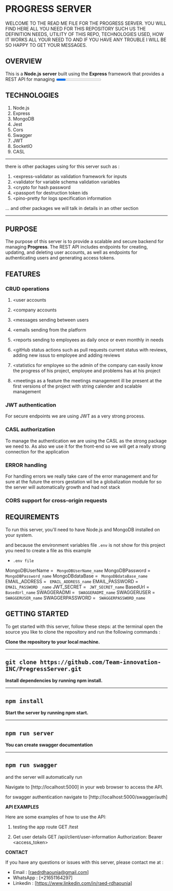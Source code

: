# PROGRESS SERVER

WELCOME TO THE READ ME FILE FOR THE PROGRESS SERVER.
YOU WILL FIND HERE ALL YOU NEED FOR THIS REPOSITORY SUCH US THE DEFINITION NEEDS, UTILITY OF THIS REPO, TECHNOLOGIES USED, HOW IT WORKS ALL YOUR NEED TO AND IF YOU HAVE ANY TROUBLE I WILL BE SO HAPPY TO GET YOUR MESSAGES.

## OVERVIEW

This is a **Node.js** **server** built using the **Express** framework that provides a REST API for managing <Progress app>. The server uses MongoDB as the database and includes JWT authentication to secure endpoints that require authorization.

## TECHNOLOGIES

1. Node.js
2. Express
3. MongoDB
4. Jest
5. Cors
6. Swagger
7. JWT
8. SocketIO
9. CASL

---

there is other packages using for this server such as :

1.  <express-validator as validation framework for inputs
2.  <validator for variable schema validation variables
3.  <crypto for hash password
4.  <passport for destruction token ids
5.  <pino-pretty for logs specification information

... and other packages we will talk in details in an other section

---

## PURPOSE

The purpose of this server is to provide a scalable and secure backend for managing **Progress**. The REST API includes endpoints for creating, updating, and deleting user accounts, as well as endpoints for authenticating users and generating access tokens.

## FEATURES

### CRUD operations

1. <user accounts

2. <company accounts

3. <messages sending between users

4. <emails sending from the platform

5. <reports sending to employees as daily once or even monthly in needs

6. <gitHub status actions such as pull requests current status with reviews, adding new issus to employee and adding reviews

7. <statistics for employee so the admin of the company can easily know the progress of his project, employee and problems has at his project

8. <meetings as a feature the meetings management ill be present at the first versions of the project with string calender and scalable management

### JWT authentication

For secure endpoints we are using JWT as a very strong process.

### CASL authorization

To manage the authentication we are using the CASL as the strong package we need to. As also we use it for the front-end so we will get a really strong connection for the application

### ERROR handling

For handling errors we really take care of the error management and for sure at the future the errors gestation wil be a globalization module for so the server will automatically growth and had not stack

### CORS support for cross-origin requests

## REQUIREMENTS

To run this server, you'll need to have Node.js and MongoDB installed on your system.

and because the environment variables file `.env` is not show for this project you need to create a file as this example

- `.env file `

MongoDBUserName = ` MongoDBUserName_name` <create a mongodb atlas and get username>
MongoDBPassword = ` MongoDBPassword_name` <create a mongodb atlas and get password>
MongoDBdataBase = ` MongoDBdataBase_name` <create a mongodb atlas and get put your database name>
EMAIL_ADDRESS = ` EMAIL_ADDRESS_name` <create a outlook email and get email address>
EMAIL_PASSWORD = ` EMAIL_PASSWORD _name` <create a outlook email and get email password>
JWT_SECRET = ` JWT_SECRET_name` <create a secret code that will describe the identity of your transform token>
BasedUrl = ` BasedUrl_name` <deploy a server  and get the based url for so you can get access for>
SWAGGERADMI = ` SWAGGERADMI_name` <create a token for swagger admin so you can download the swagger json file using the browser>
SWAGGERUSER = ` SWAGGERUSER_name` <create a swagger username so can access to swagger documentation>
SWAGGERPASSWORD = ` SWAGGERPASSWORD_name` <create a swagger password so can access to swagger documentation>

## GETTING STARTED

To get started with this server, follow these steps:
at the terminal open the source you like to clone the repository and run the following commands :

**Clone the repository to your local machine.**

---

## `git clone https://github.com/Team-innovation-INC/PregressServer.git`

**Install dependencies by running npm install.**

---

## `npm install`

**Start the server by running npm start.**

---

## `npm run server`

**You can create swagger documentation**

---

## `npm run swagger`

and the server will automatically run

Navigate to [http://localhost:5000] in your web browser to access the API.

for swagger authentication navigate to [http://localhost:5000/swagger/auth]

**API EXAMPLES**

Here are some examples of how to use the API:

1. testing the app route
   GET /test

2. Get user details
   GET /api/client/user-information
   Authorization: Bearer <access_token>

**CONTACT**

If you have any questions or issues with this server, please contact me at :

- Email : [raedrdhaounia@gmail.com]
- WhatsApp : [+21651164297]
- Linkedin : [https://www.linkedin.com/in/raed-rdhaounia]

